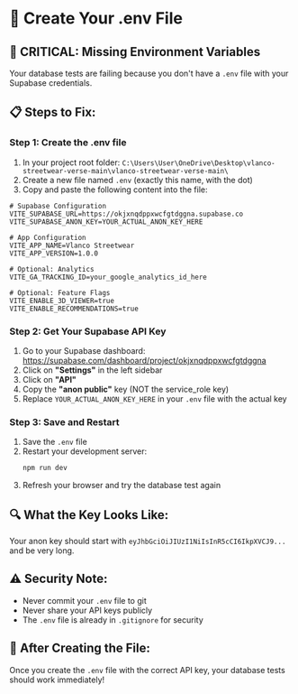 # 🔧 Create Your .env File

## 🚨 **CRITICAL: Missing Environment Variables**

Your database tests are failing because you don't have a `.env` file with your Supabase credentials.

## 📋 **Steps to Fix:**

### **Step 1: Create the .env file**
1. In your project root folder: `C:\Users\User\OneDrive\Desktop\vlanco-streetwear-verse-main\vlanco-streetwear-verse-main\`
2. Create a new file named `.env` (exactly this name, with the dot)
3. Copy and paste the following content into the file:

```env
# Supabase Configuration
VITE_SUPABASE_URL=https://okjxnqdppxwcfgtdggna.supabase.co
VITE_SUPABASE_ANON_KEY=YOUR_ACTUAL_ANON_KEY_HERE

# App Configuration
VITE_APP_NAME=Vlanco Streetwear
VITE_APP_VERSION=1.0.0

# Optional: Analytics
VITE_GA_TRACKING_ID=your_google_analytics_id_here

# Optional: Feature Flags
VITE_ENABLE_3D_VIEWER=true
VITE_ENABLE_RECOMMENDATIONS=true
```

### **Step 2: Get Your Supabase API Key**
1. Go to your Supabase dashboard: https://supabase.com/dashboard/project/okjxnqdppxwcfgtdggna
2. Click on **"Settings"** in the left sidebar
3. Click on **"API"**
4. Copy the **"anon public"** key (NOT the service_role key)
5. Replace `YOUR_ACTUAL_ANON_KEY_HERE` in your `.env` file with the actual key

### **Step 3: Save and Restart**
1. Save the `.env` file
2. Restart your development server:
   ```bash
   npm run dev
   ```
3. Refresh your browser and try the database test again

## 🔍 **What the Key Looks Like:**
Your anon key should start with `eyJhbGciOiJIUzI1NiIsInR5cCI6IkpXVCJ9...` and be very long.

## ⚠️ **Security Note:**
- Never commit your `.env` file to git
- Never share your API keys publicly
- The `.env` file is already in `.gitignore` for security

## 🚀 **After Creating the File:**
Once you create the `.env` file with the correct API key, your database tests should work immediately!
